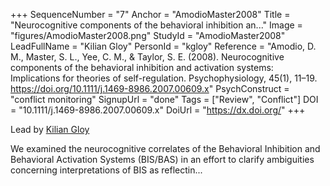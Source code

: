 +++
SequenceNumber = "7"
Anchor = "AmodioMaster2008"
Title = "Neurocognitive components of the behavioral inhibition an..."
Image = "figures/AmodioMaster2008.png"
StudyId = "AmodioMaster2008"
LeadFullName = "Kilian Gloy"
PersonId = "kgloy"
Reference = "Amodio, D. M., Master, S. L., Yee, C. M., & Taylor, S. E. (2008). Neurocognitive components of the behavioral inhibition and activation systems: Implications for theories of self-regulation. Psychophysiology, 45(1), 11–19. https://doi.org/10.1111/j.1469-8986.2007.00609.x"
PsychConstruct = "conflict monitoring"
SignupUrl = "done"
Tags = ["Review", "Conflict"]
DOI = "10.1111/j.1469-8986.2007.00609.x"
DoiUrl = "https://dx.doi.org/"
+++

Lead by [Kilian Gloy](/people/#kgloy)

We examined the neurocognitive correlates of the Behavioral Inhibition and Behavioral Activation Systems (BIS/BAS) in an effort to clarify ambiguities concerning interpretations of BIS as reflectin...